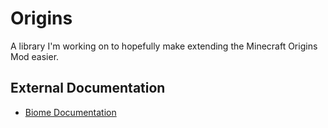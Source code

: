 # Origins

A library I'm working on to hopefully make extending the Minecraft Origins Mod easier.

## External Documentation
+ [Biome Documentation](https://origins.readthedocs.io/en/latest/misc/extras/biome_categories/)